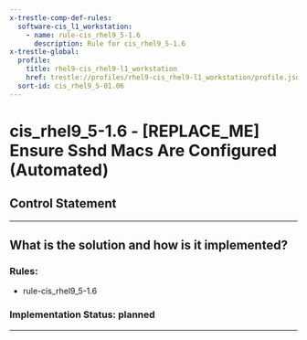 ```yaml
---
x-trestle-comp-def-rules:
  software-cis_l1_workstation:
    - name: rule-cis_rhel9_5-1.6
      description: Rule for cis_rhel9_5-1.6
x-trestle-global:
  profile:
    title: rhel9-cis_rhel9-l1_workstation
    href: trestle://profiles/rhel9-cis_rhel9-l1_workstation/profile.json
  sort-id: cis_rhel9_5-01.06
---
```


# cis_rhel9_5-1.6 - \[REPLACE_ME\] Ensure Sshd Macs Are Configured (Automated)

## Control Statement

______________________________________________________________________

## What is the solution and how is it implemented?

<!-- For implementation status enter one of: implemented, partial, planned, alternative, not-applicable -->

<!-- Note that the list of rules under ### Rules: is read-only and changes will not be captured after assembly to JSON -->

<!-- Add control implementation description here for control: cis_rhel9_5-1.6 -->

### Rules:

  - rule-cis_rhel9_5-1.6

### Implementation Status: planned

______________________________________________________________________
